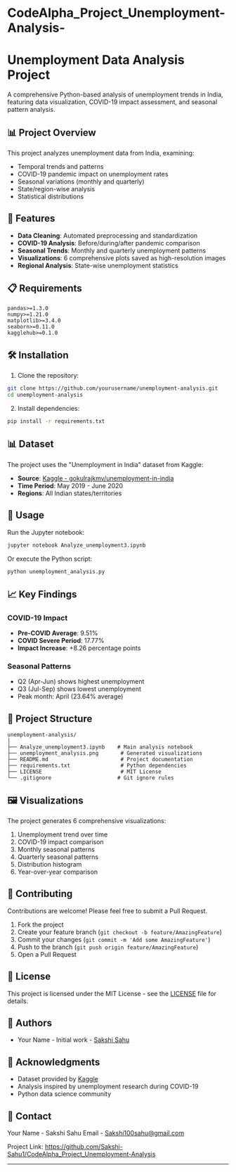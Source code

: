 # CodeAlpha_Project_Unemployment-Analysis-

# Unemployment Data Analysis Project

A comprehensive Python-based analysis of unemployment trends in India, featuring data visualization, COVID-19 impact assessment, and seasonal pattern analysis.

## 📊 Project Overview

This project analyzes unemployment data from India, examining:
- Temporal trends and patterns
- COVID-19 pandemic impact on unemployment rates
- Seasonal variations (monthly and quarterly)
- State/region-wise analysis
- Statistical distributions

## 🚀 Features

- **Data Cleaning**: Automated preprocessing and standardization
- **COVID-19 Analysis**: Before/during/after pandemic comparison
- **Seasonal Trends**: Monthly and quarterly unemployment patterns
- **Visualizations**: 6 comprehensive plots saved as high-resolution images
- **Regional Analysis**: State-wise unemployment statistics

## 📋 Requirements

```
pandas>=1.3.0
numpy>=1.21.0
matplotlib>=3.4.0
seaborn>=0.11.0
kagglehub>=0.1.0
```

## 🛠️ Installation

1. Clone the repository:
```bash
git clone https://github.com/yourusername/unemployment-analysis.git
cd unemployment-analysis
```

2. Install dependencies:
```bash
pip install -r requirements.txt
```

## 📊 Dataset

The project uses the "Unemployment in India" dataset from Kaggle:
- **Source**: [Kaggle - gokulrajkmv/unemployment-in-india](https://www.kaggle.com/datasets/gokulrajkmv/unemployment-in-india)
- **Time Period**: May 2019 - June 2020
- **Regions**: All Indian states/territories

## 🎯 Usage

Run the Jupyter notebook:
```bash
jupyter notebook Analyze_unemployment3.ipynb
```

Or execute the Python script:
```bash
python unemployment_analysis.py
```

## 📈 Key Findings

### COVID-19 Impact
- **Pre-COVID Average**: 9.51%
- **COVID Severe Period**: 17.77%
- **Impact Increase**: +8.26 percentage points

### Seasonal Patterns
- Q2 (Apr-Jun) shows highest unemployment
- Q3 (Jul-Sep) shows lowest unemployment
- Peak month: April (23.64% average)

## 📁 Project Structure

```
unemployment-analysis/
│
├── Analyze_unemployment3.ipynb    # Main analysis notebook
├── unemployment_analysis.png       # Generated visualizations
├── README.md                       # Project documentation
├── requirements.txt                # Python dependencies
├── LICENSE                         # MIT License
└── .gitignore                     # Git ignore rules
```

## 🖼️ Visualizations

The project generates 6 comprehensive visualizations:
1. Unemployment trend over time
2. COVID-19 impact comparison
3. Monthly seasonal patterns
4. Quarterly seasonal patterns
5. Distribution histogram
6. Year-over-year comparison

## 🤝 Contributing

Contributions are welcome! Please feel free to submit a Pull Request.

1. Fork the project
2. Create your feature branch (`git checkout -b feature/AmazingFeature`)
3. Commit your changes (`git commit -m 'Add some AmazingFeature'`)
4. Push to the branch (`git push origin feature/AmazingFeature`)
5. Open a Pull Request

## 📝 License

This project is licensed under the MIT License - see the [LICENSE](LICENSE) file for details.

## 👥 Authors

- Your Name - Initial work - [Sakshi Sahu](https://github.com/Sakshi-Sahu1)

## 🙏 Acknowledgments

- Dataset provided by [Kaggle](https://www.kaggle.com/)
- Analysis inspired by unemployment research during COVID-19
- Python data science community

## 📧 Contact

Your Name - Sakshi Sahu
Email - Sakshi100sahu@gmail.com

Project Link: https://github.com/Sakshi-Sahu1/CodeAlpha_Project_Unemployment-Analysis

---
